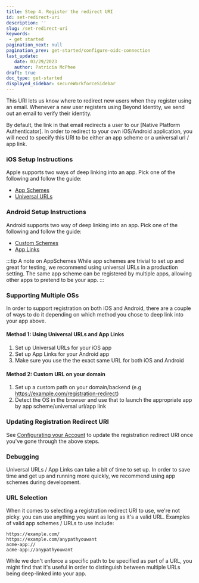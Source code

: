 ```yaml
---
title: Step 4. Register the redirect URI
id: set-redirect-uri
description: ''
slug: /set-redirect-uri
keywords: 
 - get started
pagination_next: null
pagination_prev: get-started/configure-oidc-connection
last_update: 
   date: 03/29/2023
   author: Patricia McPhee
draft: true
doc_type: get-started
displayed_sidebar: secureWorkforceSidebar
---
```


This URI lets us know where to redirect new users when they register using an email. Whenever a new user registers using Beyond Identity, we send out an email to verify their identity. 

By default, the link in that email redirects a user to our [Native Platform Authenticator]<!-- (/docs/v0/web-sdks/platform-authenticator) -->. In order to redirect to your own iOS/Android application, you will need to specify this URI to be either an app scheme or a universal url / app link.

### iOS Setup Instructions

Apple supports two ways of deep linking into an app. Pick one of the following and follow the guide:
- [App Schemes](https://developer.apple.com/documentation/xcode/defining-a-custom-url-scheme-for-your-app)
- [Universal URLs](https://developer.apple.com/library/archive/documentation/General/Conceptual/AppSearch/UniversalLinks.html)

### Android Setup Instructions

Android supports two way of deep linking into an app. Pick one of the following and follow the guide:
- [Custom Schemes](https://developer.android.com/training/basics/intents/filters)
- [App Links](https://developer.android.com/training/app-links)

:::tip A note on AppSchemes
While app schemes are trivial to set up and great for testing, we recommend using universal URLs in a production setting. The same app scheme can be registered by multiple apps, allowing other apps to pretend to be your app.
:::

### Supporting Multiple OSs
In order to support registration on both iOS and Android, there are a couple of ways to do it depending on which method you chose to deep link into your app above.

#### Method 1: Using Universal URLs and App Links

1. Set up Universal URLs for your iOS app
2. Set up App Links for your Android app
3. Make sure you use the the exact same URL for both iOS and Android

#### Method 2: Custom URL on your domain

1. Set up a custom path on your domain/backend (e.g https://example.com/registration-redirect)
2. Detect the OS in the browser and use that to launch the appropriate app by app scheme/universal url/app link

### Updating Registration Redirect URI

See [Configurating your Account](../get-started/account-configuration.md) to update the registration redirect URI once you've gone through the above steps.

### Debugging

Universal URLs / App Links can take a bit of time to set up. In order to save time and get up and running more quickly, we recommend using app schemes during development.

### URL Selection

When it comes to selecting a registration redirect URI to use, we're not picky. you can use anything you want as long as it's a valid URL. Examples of valid app schemes / URLs to use include:

```
https://example.com/
https://example.com/anypathyouwant
acme-app://
acme-app://anypathyouwant
```

While we don't enforce a specific path to be specified as part of a URL, you might find that it's useful in order to distinguish between multiple URLs being deep-linked into your app.